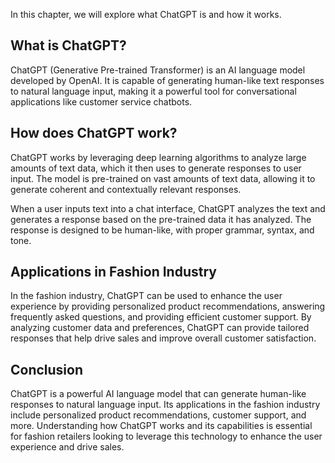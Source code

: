 
In this chapter, we will explore what ChatGPT is and how it works.

What is ChatGPT?
----------------

ChatGPT (Generative Pre-trained Transformer) is an AI language model developed by OpenAI. It is capable of generating human-like text responses to natural language input, making it a powerful tool for conversational applications like customer service chatbots.

How does ChatGPT work?
----------------------

ChatGPT works by leveraging deep learning algorithms to analyze large amounts of text data, which it then uses to generate responses to user input. The model is pre-trained on vast amounts of text data, allowing it to generate coherent and contextually relevant responses.

When a user inputs text into a chat interface, ChatGPT analyzes the text and generates a response based on the pre-trained data it has analyzed. The response is designed to be human-like, with proper grammar, syntax, and tone.

Applications in Fashion Industry
--------------------------------

In the fashion industry, ChatGPT can be used to enhance the user experience by providing personalized product recommendations, answering frequently asked questions, and providing efficient customer support. By analyzing customer data and preferences, ChatGPT can provide tailored responses that help drive sales and improve overall customer satisfaction.

Conclusion
----------

ChatGPT is a powerful AI language model that can generate human-like responses to natural language input. Its applications in the fashion industry include personalized product recommendations, customer support, and more. Understanding how ChatGPT works and its capabilities is essential for fashion retailers looking to leverage this technology to enhance the user experience and drive sales.
